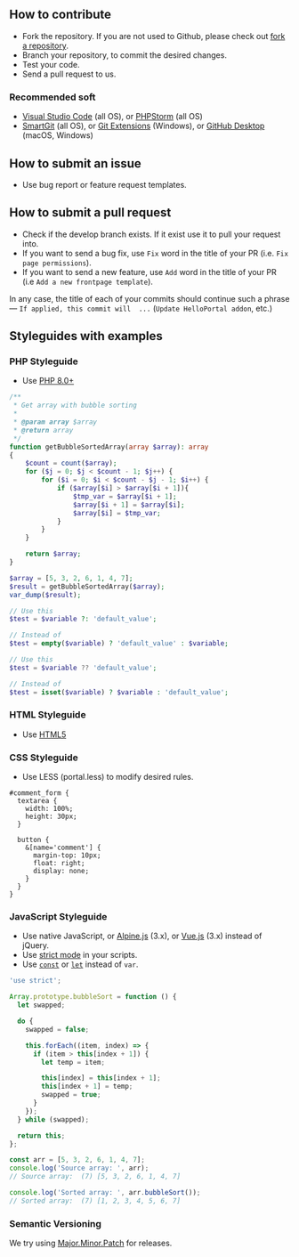 ## How to contribute

- Fork the repository. If you are not used to Github, please check out [fork a repository](https://help.github.com/fork-a-repo).
- Branch your repository, to commit the desired changes.
- Test your code.
- Send a pull request to us.

### Recommended soft

- [Visual Studio Code](https://code.visualstudio.com) (all OS), or [PHPStorm](https://www.jetbrains.com/phpstorm/) (all OS)
- [SmartGit](https://www.syntevo.com/smartgit/download/) (all OS), or [Git Extensions](https://github.com/gitextensions/gitextensions/releases) (Windows), or [GitHub Desktop](https://desktop.github.com) (macOS, Windows)

## How to submit an issue

- Use bug report or feature request templates.

## How to submit a pull request

- Check if the develop branch exists. If it exist use it to pull your request into.
- If you want to send a bug fix, use `Fix` word in the title of your PR (i.e. `Fix page permissions`).
- If you want to send a new feature, use `Add` word in the title of your PR (i.e `Add a new frontpage template`).

In any case, the title of each of your commits should continue such a phrase — `If applied, this commit will  ...` (`Update HelloPortal addon`, etc.)

## Styleguides with examples

### PHP Styleguide

- Use [PHP 8.0+](https://smknstd.github.io/modern-php-cheatsheet/)

```php
/**
 * Get array with bubble sorting
 *
 * @param array $array
 * @return array
 */
function getBubbleSortedArray(array $array): array
{
    $count = count($array);
    for ($j = 0; $j < $count - 1; $j++) {
        for ($i = 0; $i < $count - $j - 1; $i++) {
            if ($array[$i] > $array[$i + 1]){
                $tmp_var = $array[$i + 1];
                $array[$i + 1] = $array[$i];
                $array[$i] = $tmp_var;
            }
        }
    }

    return $array;
}

$array = [5, 3, 2, 6, 1, 4, 7];
$result = getBubbleSortedArray($array);
var_dump($result);
```

```php
// Use this
$test = $variable ?: 'default_value';

// Instead of
$test = empty($variable) ? 'default_value' : $variable;

// Use this
$test = $variable ?? 'default_value';

// Instead of
$test = isset($variable) ? $variable : 'default_value';
```

### HTML Styleguide

- Use [HTML5](https://www.w3schools.com/html/html5_syntax.asp)

### CSS Styleguide

- Use LESS (portal.less) to modify desired rules.

```less
#comment_form {
  textarea {
    width: 100%;
    height: 30px;
  }

  button {
    &[name='comment'] {
      margin-top: 10px;
      float: right;
      display: none;
    }
  }
}
```

### JavaScript Styleguide

- Use native JavaScript, or [Alpine.js](https://github.com/alpinejs/alpine) (3.x), or [Vue.js](https://vuejs.org) (3.x) instead of jQuery.
- Use [strict mode](https://developer.mozilla.org/en-US/docs/Web/JavaScript/Reference/Strict_mode) in your scripts.
- Use [`const`](https://developer.mozilla.org/en-US/docs/Web/JavaScript/Reference/Statements/const) or [`let`](https://developer.mozilla.org/en-US/docs/Web/JavaScript/Reference/Statements/let) instead of `var`.

```js
'use strict';

Array.prototype.bubbleSort = function () {
  let swapped;

  do {
    swapped = false;

    this.forEach((item, index) => {
      if (item > this[index + 1]) {
        let temp = item;

        this[index] = this[index + 1];
        this[index + 1] = temp;
        swapped = true;
      }
    });
  } while (swapped);

  return this;
};

const arr = [5, 3, 2, 6, 1, 4, 7];
console.log('Source array: ', arr);
// Source array:  (7) [5, 3, 2, 6, 1, 4, 7]

console.log('Sorted array: ', arr.bubbleSort());
// Sorted array:  (7) [1, 2, 3, 4, 5, 6, 7]
```

### Semantic Versioning

We try using [Major.Minor.Patch](https://medium.com/fiverr-engineering/major-minor-patch-a5298e2e1798) for releases.

